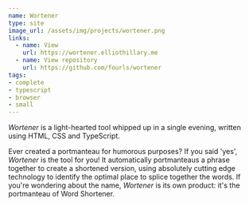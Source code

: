 ```yaml
---
name: Wortener
type: site
image_url: /assets/img/projects/wortener.png
links: 
  - name: View
    url: https://wortener.elliothillary.me
  - name: View repository
    url: https://github.com/fourls/wortener
tags:
- complete
- typescript
- browser
- small
---
```

*Wortener* is a light-hearted tool whipped up in a single evening, written using HTML, CSS and TypeScript.

Ever created a portmanteau for humorous purposes? If you said 'yes', *Wortener* is the tool for you! It automatically portmanteaus a phrase together to create a shortened version, using absolutely cutting edge technology to identify the optimal place to splice together the words. If you're wondering about the name, *Wortener* is its own product: it's the portmanteau of Word Shortener.
